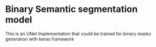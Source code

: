 # Binary Semantic segmentation model

This is an UNet Implementation that could be trained for binary masks generation with keras framework
